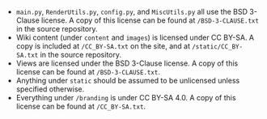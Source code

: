 * `main.py`, `RenderUtils.py`, `config.py`, and `MiscUtils.py` all use the BSD 3-Clause license. A copy of this license 
  can be found at `/BSD-3-CLAUSE.txt` in the source repository.
* Wiki content (under `content` and `images`) is licensed under CC BY-SA. A copy is included at `/CC_BY-SA.txt` on the
  site, and at `/static/CC_BY-SA.txt` in the source repository.
* Views are licensed under the BSD 3-Clause license. A copy of this license can be found at `/BSD-3-CLAUSE.txt`.
* Anything under `static` should be assumed to be unlicensed unless specified otherwise.
* Everything under `/branding` is under CC BY-SA 4.0. A copy of this license can be found at `/CC_BY-SA.txt`.

